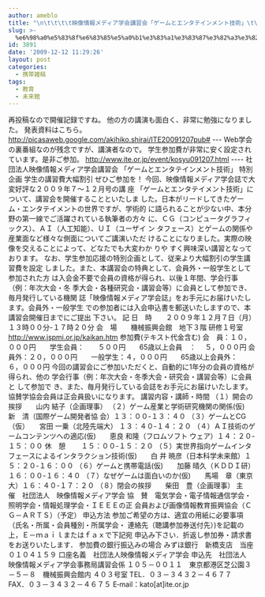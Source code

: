 ```yaml
---
author: ameblo
title: "\n\t\t\t\t映像情報メディア学会講習会「ゲームとエンタテインメント技術」\t\t"
slug: >-
  %e6%98%a0%e5%83%8f%e6%83%85%e5%a0%b1%e3%83%a1%e3%83%87%e3%82%a3%e3%82%a2%e5%ad%a6%e4%bc%9a%e8%ac%9b%e7%bf%92%e4%bc%9a%e3%80%8c%e3%82%b2%e3%83%bc%e3%83%a0%e3%81%a8%e3%82%a8%e3%83%b3%e3%82%bf%e3%83%86
id: 3891
date: '2009-12-12 11:29:26'
layout: post
categories:
  - 携帯雑稿
tags:
  - 教育
  - 未来館
---
```


再投稿なので開催記録ですね。 他の方の講演も面白く、非常に勉強になりました。 発表資料はこちら。 http://picasaweb.google.com/akihiko.shirai/ITE20091207pub# --- Web学会の裏番組なのが残念ですが、講演者なので。 学生参加費が非常に安く設定されています。是非ご参加。 http://www.ite.or.jp/event/kosyu091207.html ---- 社団法人映像情報メディア学会講習会 「ゲームとエンタテインメント技術」 特別企画 学生の講習費大幅割引 ぜひご参加を！ 今回、映像情報メディア学会誌で大変好評な２００９年７～１２月号の講 座 「ゲームとエンタテイメント技術」について、講習会を開催することといたしま した。日本がリードしてきたゲーム・エンタテイメントの世界ですが、学術的 に語られることが少ない中、本分野の第一線でご活躍されている執筆者の方々 に、ＣＧ（コンピュータグラフィックス）、ＡＩ（人工知能）、ＵＩ（ユーザイ ン タフェース）とゲームの関係や産業面など様々な側面についてご講演いただ けることになりました。実際の映像を交えることによって、どなたでも大変わか りや すく興味深い講習となっております。 なお、学生参加応援の特別企画として、従来より大幅割引の学生講習費を設定 しました。また、本講習会の特典として、会員外・一般学生として参加された方 は入会金不要で会員の資格が得られ、以後１年間、学会行事（例：年次大会・冬 季大会・各種研究会・講習会等）に会員として参加でき、毎月発行している機関 誌「映像情報メディア学会誌」をお手元にお届けいたします。会員外・一般学生 での参加者には入会申込書を郵送いたしますので、本講習会開催日までにご提出 下さい。 記 日　時　　２００９年１２月７日（月）１３時００分-１７時２０分 会　場　　機械振興会館　地下３階 研修１号室 http://www.jspmi.or.jp/kaikan.htm 参加費(テキスト代金含む) 会　員：１０，０００円　　学生会員：　　５００円　　65歳以上会員　：　 ５，０００円 会員外：２０，０００円　　一般学生：４，０００円　　65歳以上会員外：　 ６，０００円 今回の講習会にご参加いただくと、自動的に1年分の会員の資格が得られ、他の 学会行事（例：年次大会・冬季大会・研究会・講習会等）に会員と して参加で き、また、毎月発行している会誌をお手元にお届けいたします。 協賛学協会会員は正会員扱いになります。 講習内容・講師・時間 （１）開会の挨拶　　山内 結子（企画理事） （２）ゲーム産業と学術研究機関の関係(仮)　　新　清（国際ゲーム開発者協 会）１３：００-１３：４０ （３）ゲームとCG（仮）　　宮田 一乗（北陸先端大） １３：４０-１４：２０ （４）ＡＩ技術のゲームコンテンツへの適応(仮)　　恵良 和隆（フロムソフト ウェア）１４：２０-１５：００ 休　憩　　 １５：００-１５：２０ （５）実世界指向ゲームインタフェースによるインタラクション技術(仮)　　白 井 暁彦（日本科学未来館）１５：２０-１６：００ （６）ゲームと携帯電話(仮)　　加藤 晴久（ＫＤＤＩ研）１６：００-１６：４０ （７）なぜゲームは面白いのか(仮)　　馬場　章（東京大）１６：４０-１７：２０ （８）閉会の挨拶　　柴田　豊（企画理事） 主　催　社団法人　映像情報メディア学会 協　賛　電気学会・電子情報通信学会・照明学会・情報処理学会・ＩＥＥＥの正 会員および画像情報教育振興協会（ＣＧ－ＡＲＴＳ）（予定） 申込方法 参加ご希望の方は、適宜の用紙に必要事項（氏名・所属・会員種別・所属学会・ 連絡先（聴講参加券送付先）)を記載の上，Ｅ－ｍａｉｌまたはｆａｘで下記宛 申込み下さい．折返し参加券・請求書をお送りいたします． 参加費の銀行振込みの場合 みずほ銀行　新橋支店　当座０１０４１５９ 口座名義　社団法人映像情報メディア学会 申込先　社団法人　映像情報メディア学会事務局講習会係 １０５－００１１　東京都港区芝公園３－５－８　機械振興会館内 ４０３号室 TEL．０３－３４３２－４６７７　FAX．０３－３４３２－４６７５ E‐mail：kato[at]ite.or.jp